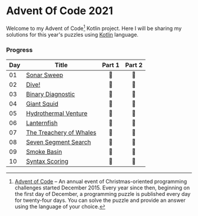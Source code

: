 # Advent Of Code 2021

Welcome to my Advent of Code[^aoc] Kotlin project. Here I will be sharing my solutions for this year's puzzles using [Kotlin](https://kotlinlang.org) language.

### Progress
| Day | Title                                   | Part 1 | Part 2 |
|-----|-----------------------------------------|:------:|:------:|
| 01  | [Sonar Sweep](src/Day01.kt)             |   🌟   |   🌟   |
| 02  | [Dive!](src/Day02.kt)                   |   🌟   |   🌟   |
| 03  | [Binary Diagnostic](src/Day03.kt)       |   🌟   |   🌟   | 
| 04  | [Giant Squid](src/Day04.kt)             |   🌟   |   🌟   | 
| 05  | [Hydrothermal Venture](src/Day05.kt)    |   🌟   |   🌟   | 
| 06  | [Lanternfish](src/Day06.kt)             |   🌟   |   🌟   |
| 07  | [The Treachery of Whales](src/Day07.kt) |   🌟   |   🌟   |
| 08  | [Seven Segment Search](src/Day08.kt)    |   🌟   |   🌟   |
| 09  | [Smoke Basin](src/Day09.kt)             |   🌟   |   🌟   |
| 10  | [Syntax Scoring](src/Day10.kt)          |   🌟   |   🌟   |


[^aoc]: [Advent of Code](https://adventofcode.com) – An annual event of Christmas-oriented programming challenges started December 2015.
Every year since then, beginning on the first day of December, a programming puzzle is published every day for twenty-four days.
You can solve the puzzle and provide an answer using the language of your choice.
